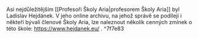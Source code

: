 Asi nejdůležitějším [[Profesoři Školy Aria|profesorem Školy Aria]] byl Ladislav Hejdánek. V jeho online archivu, na jehož správě se podílejí i někteří bývalí členové Školy Aria, lze naleznout několik cenných zmínek o této škole: https://www.hejdanek.eu/ .  ^7f7e83